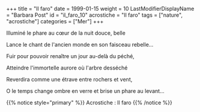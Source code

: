 +++
title = "Il faro"
date = 1999-01-15
weight = 10
LastModifierDisplayName = "Barbara Post"
id = "il_faro_10"
acrostiche = "Il faro"
tags = ["nature", "acrostiche"]
categories = ["Mer"]
+++

Illuminé le phare au cœur de la nuit douce, belle

Lance le chant de l'ancien monde en son faisceau rebelle...

Fuir pour pouvoir renaître un jour au-delà du péché,

Atteindre l'immortelle aurore où l'arbre desséché

Reverdira comme une étrave entre rochers et vent,

O le temps change ombre en verre et brise un phare au levant...

{{% notice style="primary" %}}
Acrostiche : Il faro
{{% /notice %}}
